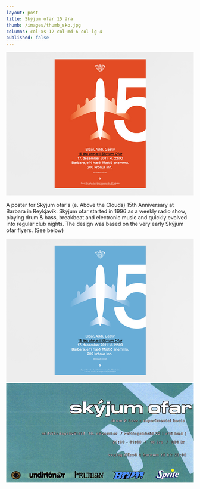 ```yaml
---
layout: post
title: Skýjum ofar 15 ára
thumb: /images/thumb_sko.jpg
columns: col-xs-12 col-md-6 col-lg-4
published: false
---
```


<div><img src="/images/sko1.jpg" alt="Skýjum ofar 15 ára"></div>

A poster for Skýjum ofar's (e. Above the Clouds) 15th Anniversary at Barbara in Reykjavík. Skýjum ofar started in 1996 as a weekly radio show, playing drum & bass, breakbeat and electronic music and quickly evolved into regular club nights. The design was based on the very early Skýjum ofar flyers. (See below)

<div><img src="/images/sko2.jpg" class="m" alt="Skýjum ofar 15 ára"></div>

<div><img src="/images/sko3.jpg" class="m" alt="Skýjum ofar 15 ára"></div>
